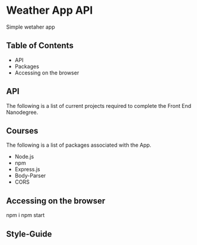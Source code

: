 # Weather App API

Simple wetaher app

## Table of Contents

* API
* Packages
* Accessing on the browser

## API

The following is a list of current projects required to complete the Front End Nanodegree.

## Courses

The following is a list of packages associated with the App.

* Node.js
* npm
* Express.js
* Body-Parser
* CORS

## Accessing on the browser

npm i 
npm start

## Style-Guide



